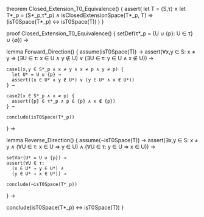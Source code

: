 theorem Closed_Extension_T0_Equivalence() {
  assert(
    let T = ⟨S,τ⟩ ∧
    let T*_p = ⟨S*_p,τ*_p⟩ ∧
    isClosedExtensionSpace(T*_p, T) ⇒
    (isT0Space(T*_p) ↔ isT0Space(T))
  )
}

proof Closed_Extension_T0_Equivalence() {
  setDef(τ*_p = {U ∪ {p}: U ∈ τ} ∪ {∅}) →
  
  lemma Forward_Direction() {
    assume(isT0Space(T)) →
    assert(∀x,y ∈ S: x ≠ y ⇒ 
      (∃U ∈ τ: x ∈ U ∧ y ∉ U) ∨ 
      (∃U ∈ τ: y ∈ U ∧ x ∉ U)) →
    
    case1(x,y ∈ S*_p ∧ x ≠ y ∧ x ≠ p ∧ y ≠ p) {
      let U* = U ∪ {p} →
      assert((x ∈ U* ∧ y ∉ U*) ∨ (y ∈ U* ∧ x ∉ U*))
    } →
    
    case2(x ∈ S*_p ∧ x ≠ p) {
      assert({p} ∈ τ*_p ∧ p ∈ {p} ∧ x ∉ {p})
    } →
    
    conclude(isT0Space(T*_p))
  } →

  lemma Reverse_Direction() {
    assume(¬isT0Space(T)) →
    assert(∃x,y ∈ S: x ≠ y ∧
      (∀U ∈ τ: x ∈ U ⇒ y ∈ U) ∧
      (∀U ∈ τ: y ∈ U ⇒ x ∈ U)) →
    
    setVar(U* = U ∪ {p}) →
    assert(∀U ∈ τ: 
      (x ∈ U* ⇒ y ∈ U*) ∧
      (y ∈ U* ⇒ x ∈ U*)) →
    
    conclude(¬isT0Space(T*_p))
  } →
  
  conclude(isT0Space(T*_p) ↔ isT0Space(T))
}